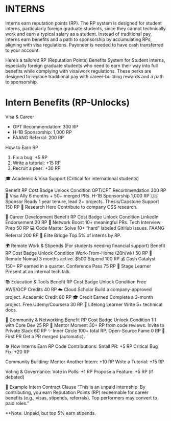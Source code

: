 # INTERNS
Interns earn reputation points (RP). The RP system is designed for student interns, particularly foreign graduate students, since they cannot technically work and earn a typical salary as a student. Instead of traditional pay, interns earn benefits and a path to sponsorship by accumulating RPs, aligning with visa regulations. Payoneer is needed to have cash transferred to your account.

Here’s a tailored RP (Reputation Points) Benefits System for Student Interns, especially foreign graduate students who need to earn their way into full benefits while complying with visa/work regulations. These perks are designed to replace traditional pay with career-building rewards and a path to sponsorship.

# Intern Benefits (RP-Unlocks)  
Visa & Career 
- OPT Recommendation: 300 RP  
- H-1B Sponsorship: 1,000 RP  
- FAANG Referral: 200 RP  

How to Earn RP 
1. Fix a bug: +5 RP  
2. Write a tutorial: +15 RP  
3. Recruit a peer: +30 RP  


🎓 Academic & Visa Support
(Critical for international students)

Benefit	RP Cost	Badge	Unlock Condition
OPT/CPT Recommendation	300 RP	🛂 Visa Ally	6 months + 50+ merged PRs.
H-1B Sponsorship	1,000 RP	🇺🇸 Sponsor Ready	1 year tenure, lead 2+ projects.
Thesis/Capstone Support	150 RP	📖 Research Hero	Contribute to company OSS research.

💼 Career Development
Benefit	RP Cost	Badge	Unlock Condition
LinkedIn Endorsement	20 RP	🔗 Network Boost	10+ meaningful PRs.
Tech Interview Prep	50 RP	💻 Code Master	Solve 10+ “hard” labeled GitHub issues.
FAANG Referral	200 RP	🚀 Elite Bridge	Top 5% of interns by RP.

🌍 Remote Work & Stipends
(For students needing financial support)
Benefit	RP Cost	Badge	Unlock Condition
Work-From-Home (20h/wk)	50 RP	🏡 Remote Nomad	3 months active.
$500 Stipend	100 RP	💰 Cash Catalyst	150+ RP earned in a quarter.
Conference Pass	75 RP	🎤 Stage Learner	Present at an internal tech talk.

📚 Education & Tools
Benefit	RP Cost	Badge	Unlock Condition
Free AWS/GCP Credits	40 RP	☁️ Cloud Scholar	Build a company-approved project.
Academic Credit	80 RP	🎓 Credit Earned	Complete a 3-month project.
Free Udemy/Coursera	30 RP	🧠 Lifelong Learner	Write 5+ technical docs.

🤝 Community & Networking
Benefit	RP Cost	Badge	Unlock Condition
1:1 with Core Dev	25 RP	👥 Mentor Moment	30+ RP from code reviews.
Invite to Private Slack	60 RP	✨ Inner Circle	100+ total RP.
Open-Source Fame	0 RP	🌟 First PR	Get a PR merged (automatic).

⚙️ How Interns Earn RP
Code Contributions:
Small PR: +5 RP
Critical Bug Fix: +20 RP

Community Building:
Mentor Another Intern: +10 RP
Write a Tutorial: +15 RP

Voting & Governance:
Vote in Polls: +1 RP
Propose a Feature: +5 RP (if debated)

📜 Example Intern Contract Clause
“This is an unpaid internship. By contributing, you earn Reputation Points (RP) redeemable for career benefits (e.g., visas, stipends, referrals). Top performers may convert to paid roles.”

**Note: Unpaid, but top 5% earn stipends.  

